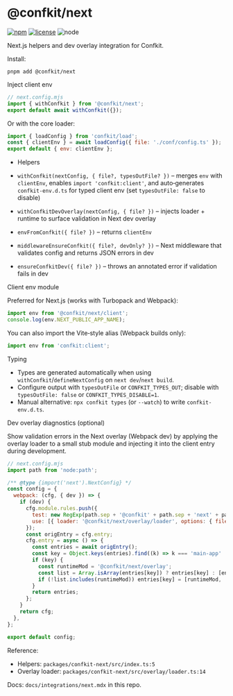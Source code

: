 # @confkit/next

[![npm](https://img.shields.io/npm/v/%40confkit%2Fnext)](https://www.npmjs.com/package/@confkit/next) [![license](https://img.shields.io/badge/license-MIT-blue)](https://github.com/alexdotpink/confkit/blob/main/LICENSE) ![node](https://img.shields.io/badge/node-%3E%3D18-brightgreen)

Next.js helpers and dev overlay integration for Confkit.

Install:

```
pnpm add @confkit/next
```

Inject client env

```js
// next.config.mjs
import { withConfkit } from '@confkit/next';
export default await withConfkit({});
```

Or with the core loader:

```js
import { loadConfig } from 'confkit/load';
const { clientEnv } = await loadConfig({ file: './conf/config.ts' });
export default { env: clientEnv };
```

- Helpers

- `withConfkit(nextConfig, { file?, typesOutFile? })` – merges `env` with `clientEnv`, enables `import 'confkit:client'`, and auto‑generates `confkit-env.d.ts` for typed client env (set `typesOutFile: false` to disable)
- `withConfkitDevOverlay(nextConfig, { file? })` – injects loader + runtime to surface validation in Next dev overlay
- `envFromConfkit({ file? })` – returns `clientEnv`
- `middlewareEnsureConfkit({ file?, devOnly? })` – Next middleware that validates config and returns JSON errors in dev
- `ensureConfkitDev({ file? })` – throws an annotated error if validation fails in dev

Client env module

Preferred for Next.js (works with Turbopack and Webpack):

```ts
import env from '@confkit/next/client';
console.log(env.NEXT_PUBLIC_APP_NAME);
```

You can also import the Vite‑style alias (Webpack builds only):

```ts
import env from 'confkit:client';
```

Typing

- Types are generated automatically when using `withConfkit`/`defineNextConfig` on `next dev`/`next build`.
- Configure output with `typesOutFile` or `CONFKIT_TYPES_OUT`; disable with `typesOutFile: false` or `CONFKIT_TYPES_DISABLE=1`.
- Manual alternative: `npx confkit types` (or `--watch`) to write `confkit-env.d.ts`.

Dev overlay diagnostics (optional)

Show validation errors in the Next overlay (Webpack dev) by applying the overlay loader to a small stub module and injecting it into the client entry during development.

```js
// next.config.mjs
import path from 'node:path';

/** @type {import('next').NextConfig} */
const config = {
  webpack: (cfg, { dev }) => {
    if (dev) {
      cfg.module.rules.push({
        test: new RegExp(path.sep + '@confkit' + path.sep + 'next' + path.sep + 'dist' + path.sep + 'overlay' + path.sep + 'runtime\\.js$'),
        use: [{ loader: '@confkit/next/overlay/loader', options: { file: path.resolve(process.cwd(), 'conf/config.ts') } }],
      });
      const origEntry = cfg.entry;
      cfg.entry = async () => {
        const entries = await origEntry();
        const key = Object.keys(entries).find((k) => k === 'main-app' || k === 'pages/_app' || k === 'app');
        if (key) {
          const runtimeMod = '@confkit/next/overlay';
          const list = Array.isArray(entries[key]) ? entries[key] : [entries[key]];
          if (!list.includes(runtimeMod)) entries[key] = [runtimeMod, ...list];
        }
        return entries;
      };
    }
    return cfg;
  },
};

export default config;
```

Reference:

- Helpers: `packages/confkit-next/src/index.ts:5`
- Overlay loader: `packages/confkit-next/src/overlay/loader.ts:14`

Docs: `docs/integrations/next.mdx` in this repo.
